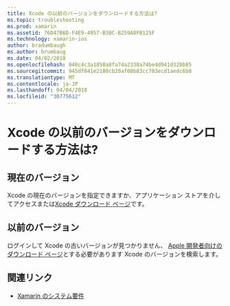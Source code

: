 ```yaml
---
title: Xcode の以前のバージョンをダウンロードする方法は?
ms.topic: troubleshooting
ms.prod: xamarin
ms.assetid: 76D47B6D-F4E9-4957-B30C-B259A8FB125F
ms.technology: xamarin-ios
author: bradumbaugh
ms.author: brumbaug
ms.date: 04/02/2018
ms.openlocfilehash: 040c4c3a1858a8fa74a2338a74be4d941d32bb85
ms.sourcegitcommit: 945df041e2180cb20af08b83cc703ecd1aedc6b0
ms.translationtype: MT
ms.contentlocale: ja-JP
ms.lasthandoff: 04/04/2018
ms.locfileid: "30775612"
---
```

# <a name="how-can-i-download-a-previous-version-of-xcode"></a>Xcode の以前のバージョンをダウンロードする方法は?

## <a name="current-version"></a>現在のバージョン

Xcode の現在のバージョンを指定できますか、アプリケーション ストアを介してアクセスまたは[Xcode ダウンロード ページ](https://developer.apple.com/xcode/downloads/)です。

## <a name="older-versions"></a>以前のバージョン

ログインして Xcode の古いバージョンが見つかりません、 [Apple 開発者向けのダウンロード ページ](https://developer.apple.com/downloads/)とする必要があります Xcode のバージョンを検索します。

## <a name="related-links"></a>関連リンク
- [Xamarin のシステム要件](~/cross-platform/get-started/requirements.md)

